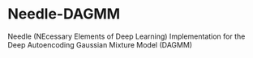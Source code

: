 # Needle-DAGMM
Needle (NEcessary Elements of Deep Learning) Implementation for the Deep Autoencoding Gaussian Mixture Model (DAGMM)
